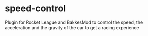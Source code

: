 # speed-control
Plugin for Rocket League and BakkesMod to control the speed, the acceleration and the gravity of the car to get a racing experience
